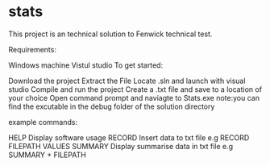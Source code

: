 # stats

This project is an technical solution to Fenwick technical test.

Requirements:

Windows machine
Vistul studio
To get started:

Download the project
Extract the File
Locate .sln and launch with visual studio
Compile and run the project 
Create a .txt file and save to a location of your choice 
Open command prompt and naviagte to Stats.exe note:you can find the excutable in the debug folder of the solution directory

example commands: 

 HELP   Display software usage
 RECORD   Insert data to txt file e.g RECORD  FILEPATH  VALUES
 SUMMARY   Display summarise data in txt file e.g SUMMARY + FILEPATH
     